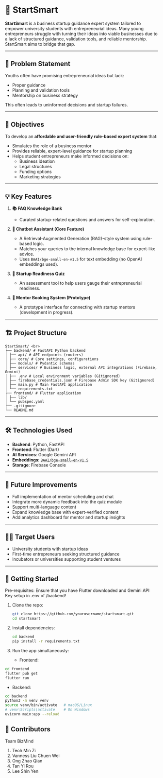 # 🚀 StartSmart

**StartSmart** is a business startup guidance expert system tailored to empower university students with entrepreneurial ideas. Many young entrepreneurs struggle with turning their ideas into viable businesses due to a lack of structured guidance, validation tools, and reliable mentorship. StartSmart aims to bridge that gap.

---

## 🧠 Problem Statement

Youths often have promising entrepreneurial ideas but lack:
- Proper guidance
- Planning and validation tools
- Mentorship on business strategy

This often leads to uninformed decisions and startup failures.

---

## 🎯 Objectives

To develop an **affordable and user-friendly rule-based expert system** that:
- Simulates the role of a business mentor
- Provides reliable, expert-level guidance for startup planning
- Helps student entrepreneurs make informed decisions on:
  - Business ideation
  - Legal structures
  - Funding options
  - Marketing strategies

---

## 💡 Key Features

1. **📚 FAQ Knowledge Bank**
   - Curated startup-related questions and answers for self-exploration.

2. **🤖 Chatbot Assistant (Core Feature)**
   - A Retrieval-Augmented Generation (RAG)-style system using rule-based logic.
   - Matches your queries to the internal knowledge base for expert-like advice.
   - Uses `BAAI/bge-small-en-v1.5` for text embedding (no OpenAI embeddings used).

3. **🧪 Startup Readiness Quiz**
   - An assessment tool to help users gauge their entrepreneurial readiness.

4. **📅 Mentor Booking System (Prototype)**
   - A prototype interface for connecting with startup mentors (development in progress).

---

## 🏗️ Project Structure

```
StartSmart/ <br>
├── backend/ # FastAPI Python backend 
│ ├── api/ # API endpoints (routers)
│ ├── core/ # Core settings, configurations
│ ├── models/ # Pydantic schemas 
│ ├── services/ # Business logic, external API integrations (Firebase, Gemini)
│ ├── .env # Local environment variables (Gitignored)
│ ├── firebase_credentials.json # Firebase Admin SDK key (Gitignored) 
│ ├── main.py # Main FastAPI application 
│ └── requirements.txt 
├── frontend/ # Flutter application 
│ ├── lib/ 
│ └── pubspec.yaml 
├── .gitignore 
└── README.md 
```


---

## 🛠️ Technologies Used

- **Backend**: Python, FastAPI
- **Frontend**: Flutter (Dart)
- **AI Services**: Google Gemini API
- **Embeddings**: [`BAAI/bge-small-en-v1.5`](https://huggingface.co/BAAI/bge-small-en-v1.5)
- **Storage**: Firebase Console

---

## 🔮 Future Improvements

- Full implementation of mentor scheduling and chat
- Integrate more dynamic feedback into the quiz module
- Support multi-language content
- Expand knowledge base with expert-verified content
- Add analytics dashboard for mentor and startup insights

---

## 🧑‍💼 Target Users

- University students with startup ideas
- First-time entrepreneurs seeking structured guidance
- Incubators or universities supporting student ventures

---

## 📌 Getting Started

Pre-requisites: Ensure that you have Flutter downloaded and Gemini API Key setup in .env of /backend!

1. Clone the repo:
   ```bash
   git clone https://github.com/yourusername/startsmart.git
   cd startsmart
2. Install dependencies:
   ```bash
   cd backend
   pip install -r requirements.txt
4. Run the app simultaneously:

   - Frontend:
  ```bash
  cd frontend
  flutter pub get
  flutter run
  ```

   - Backend:
   ```bash
   cd backend
   python3 -m venv venv
   source venv/bin/activate   # macOS/Linux
   # venv\Scripts\activate    # On Windows
   uvicorn main:app --reload
   ```

## 🤝 Contributors

Team BizMind
1. Teoh Min Zi
2. Vanness Liu Chuen Wei
3. Ong Zhao Qian
4. Tan Yi Rou
5. Lee Shin Yen
